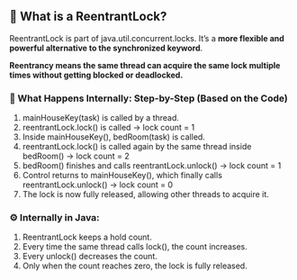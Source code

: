 
## 🔑 What is a ReentrantLock?

ReentrantLock is part of java.util.concurrent.locks. It’s a **more flexible and powerful alternative to the synchronized keyword**.

**Reentrancy means the same thread can acquire the same lock multiple times without getting blocked or deadlocked.**

### 🔄 What Happens Internally: Step-by-Step (Based on the Code)

1. mainHouseKey(task) is called by a thread.
2. reentrantLock.lock() is called → lock count = 1
3. Inside mainHouseKey(), bedRoom(task) is called.
4. reentrantLock.lock() is called again by the same thread inside bedRoom() → lock count = 2
5. bedRoom() finishes and calls reentrantLock.unlock() → lock count = 1
6. Control returns to mainHouseKey(), which finally calls reentrantLock.unlock() → lock count = 0
7. The lock is now fully released, allowing other threads to acquire it.



### ⚙️ Internally in Java:

1. ReentrantLock keeps a hold count.
2. Every time the same thread calls lock(), the count increases.
3. Every unlock() decreases the count.
4. Only when the count reaches zero, the lock is fully released.
